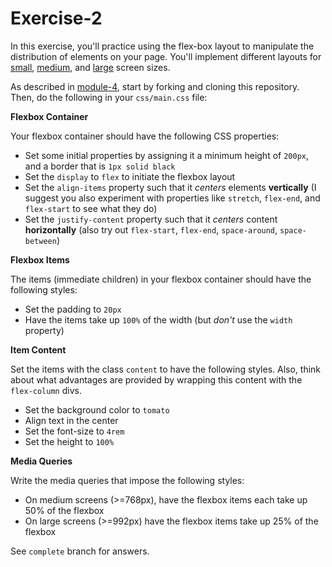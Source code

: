 # Exercise-2
In this exercise, you'll practice using the flex-box layout to manipulate the distribution of elements on your page. You'll implement different layouts for [small](imgs/small-screens.png), [medium](imgs/medium-screens.png), and [large](imgs/large-screens.png) screen sizes.

As described in [module-4](https://github.com/info343c-a16/m4-git-intro), start by forking and cloning this repository. Then, do the following in your `css/main.css` file:

**Flexbox Container**

Your flexbox container should have the following CSS properties:

- Set some initial properties by assigning it a minimum height of `200px`, and a border that is `1px solid black`
- Set the `display` to `flex` to initiate the flexbox layout
- Set the `align-items` property such that it _centers_ elements **vertically** (I suggest you also experiment with properties like `stretch`, `flex-end`, and `flex-start` to see what they do)
- Set the `justify-content` property such that it _centers_ content **horizontally** (also try out `flex-start`, `flex-end`, `space-around`, `space-between`)

**Flexbox Items**

The items (immediate children) in your flexbox container should have the following styles:
- Set the padding to `20px`
- Have the items take up `100%` of the width (but _don't_ use the `width` property)

**Item Content**

Set the items with the class `content` to have the following styles. Also, think about what advantages are provided by wrapping this content with the `flex-column` divs.
- Set the background color to `tomato`
- Align text in the center
- Set the font-size to `4rem`
- Set the height to `100%`

**Media Queries**

Write the media queries that impose the following styles:
- On medium screens (>=768px), have the flexbox items each take up 50% of the flexbox
- On large screens (>=992px) have the flexbox items take up 25% of the flexbox

See `complete` branch for answers.

